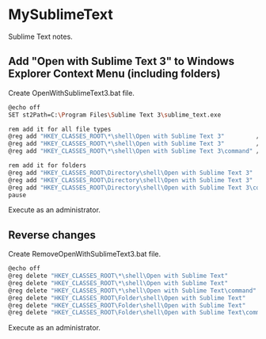 # MySublimeText

Sublime Text notes.

## Add "Open with Sublime Text 3" to Windows Explorer Context Menu (including folders)

Create OpenWithSublimeText3.bat file.

```bash
@echo off
SET st2Path=C:\Program Files\Sublime Text 3\sublime_text.exe

rem add it for all file types
@reg add "HKEY_CLASSES_ROOT\*\shell\Open with Sublime Text 3"         /t REG_SZ /v "" /d "Open with Sublime Text 3"   /f
@reg add "HKEY_CLASSES_ROOT\*\shell\Open with Sublime Text 3"         /t REG_EXPAND_SZ /v "Icon" /d "%st2Path%,0" /f
@reg add "HKEY_CLASSES_ROOT\*\shell\Open with Sublime Text 3\command" /t REG_SZ /v "" /d "%st2Path% -a \"%%1\"" /f

rem add it for folders
@reg add "HKEY_CLASSES_ROOT\Directory\shell\Open with Sublime Text 3"         /t REG_SZ /v "" /d "Open with Sublime Text 3"   /f
@reg add "HKEY_CLASSES_ROOT\Directory\shell\Open with Sublime Text 3"         /t REG_EXPAND_SZ /v "Icon" /d "%st2Path%,0" /f
@reg add "HKEY_CLASSES_ROOT\Directory\shell\Open with Sublime Text 3\command" /t REG_SZ /v "" /d "%st2Path% -a \"%%1\"" /f
pause
```
Execute as an administrator.

## Reverse changes

Create RemoveOpenWithSublimeText3.bat file.

```bash
@echo off
@reg delete "HKEY_CLASSES_ROOT\*\shell\Open with Sublime Text"
@reg delete "HKEY_CLASSES_ROOT\*\shell\Open with Sublime Text"
@reg delete "HKEY_CLASSES_ROOT\*\shell\Open with Sublime Text\command"
@reg delete "HKEY_CLASSES_ROOT\Folder\shell\Open with Sublime Text"
@reg delete "HKEY_CLASSES_ROOT\Folder\shell\Open with Sublime Text"
@reg delete "HKEY_CLASSES_ROOT\Folder\shell\Open with Sublime Text\command"
```
Execute as an administrator.
